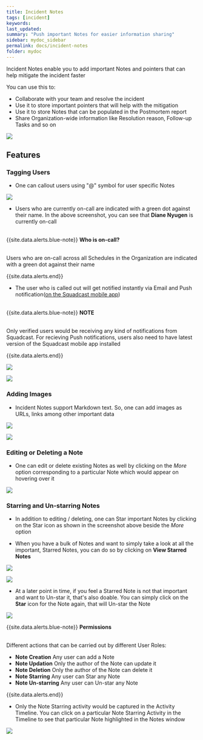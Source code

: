 ```yaml
---
title: Incident Notes
tags: [incident]
keywords:
last_updated:
summary: "Push important Notes for easier information sharing"
sidebar: mydoc_sidebar
permalink: docs/incident-notes
folder: mydoc
---
```


Incident Notes enable you to add important Notes and pointers that can help mitigate the incident faster

You can use this to: 
- Collaborate with your team and resolve the incident 
- Use it to store important pointers that will help with the mitigation 
- Use it to store Notes that can be populated in the Postmortem report
- Share Organization-wide information like Resolution reason, Follow-up Tasks and so on

![](images/incident_notes_1.png)

## Features

### Tagging Users

- One can callout users using "@" symbol for user specific Notes

![](images/incident_notes_2.png)

- Users who are currently on-call are indicated with a green dot against their name. In the above screenshot, you can see that **Diane Nyugen** is currently on-call

<br/>
{{site.data.alerts.blue-note}}
<b>Who is on-call?</b>
<br/><br/><p>Users who are on-call across all Schedules in the Organization are indicated with a green dot against their name</p>
{{site.data.alerts.end}}
<br/>

- The user who is called out will get notified instantly via Email and Push notification([on the Squadcast mobile app](https://support.squadcast.com/docs/using-the-mobile-app))

<br/>
{{site.data.alerts.blue-note}}
<b>NOTE</b>
<br/><br/>
<p>Only verified users would be receiving any kind of notifications from Squadcast. For recieving Push notifications, users also need to have latest version of the Squadcast mobile app installed</p>
{{site.data.alerts.end}}

![](images/incident_notes_3.png)

![](images/incident_notes_4.png)

### Adding Images

- Incident Notes support Markdown text. So, one can add images as URLs, links among other important data

![](images/incident_notes_5.png)

![](images/incident_notes_6.png)

### Editing or Deleting a Note

- One can edit or delete existing Notes as well by clicking on the _More_ option corresponding to a particular Note which would appear on hovering over it

![](images/incident_notes_7.png)

### Starring and Un-starring Notes 

- In addition to editing / deleting, one can Star important Notes by clicking on the Star icon as shown in the screenshot above beside the _More_ option

- When you have a bulk of Notes and want to simply take a look at all the important, Starred Notes, you can do so by clicking on **View Starred Notes**

![](images/incident_notes_8.png)

![](images/incident_notes_9.png)

- At a later point in time, if you feel a Starred Note is not that important and want to Un-star it, that's also doable. You can simply click on the **Star** icon for the Note again, that will Un-star the Note

![](images/incident_notes_10.png)

{{site.data.alerts.blue-note}}
<b>Permissions</b>
<br/><br/>
<p>
Different actions that can be carried out by different User Roles:<br/>
<ul><li><b>Note Creation</b> Any user can add a Note</li>
<li><b>Note Updation</b> Only the author of the Note can update it</li>
<li><b>Note Deletion</b> Only the author of the Note can delete it</li>
<li><b>Note Starring</b> Any user can Star any Note</li>
<li><b>Note Un-starring</b> Any user can Un-star any Note</li></ul>
</p>
{{site.data.alerts.end}}

- Only the Note Starring activity would be captured in the Activity Timeline. You can click on a particular Note Starring Activity in the Timeline to see that particular Note highlighted in the Notes window

![](images/incident_notes_11.png)
